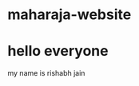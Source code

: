 # maharaja-website
<html>
  <body>
    <h1>hello everyone</h1>
    <p>my name is rishabh jain</p>
  </body>
  </head>
      
